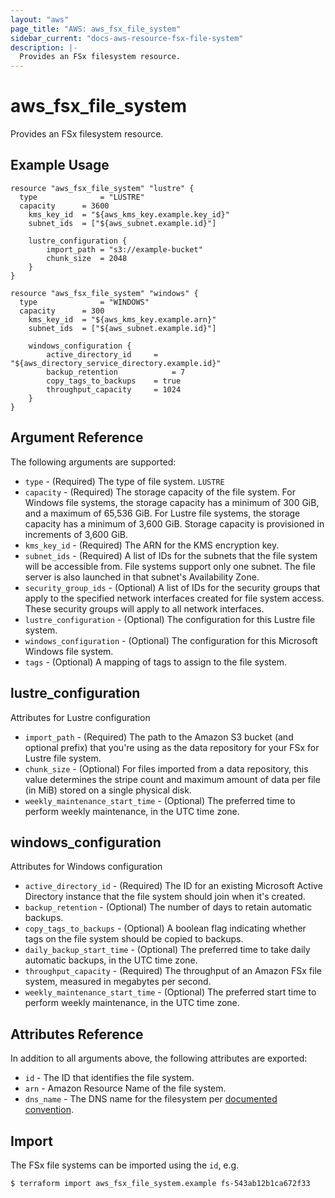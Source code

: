 ```yaml
---
layout: "aws"
page_title: "AWS: aws_fsx_file_system"
sidebar_current: "docs-aws-resource-fsx-file-system"
description: |-
  Provides an FSx filesystem resource.
---
```


# aws_fsx_file_system

Provides an FSx filesystem resource.

## Example Usage

```hcl
resource "aws_fsx_file_system" "lustre" {
  type 				= "LUSTRE"
  capacity 		= 3600
	kms_key_id 	= "${aws_kms_key.example.key_id}"
	subnet_ids 	= ["${aws_subnet.example.id}"]

	lustre_configuration {
		import_path = "s3://example-bucket"
		chunk_size 	= 2048
	}
}
```

```hcl
resource "aws_fsx_file_system" "windows" {
  type 				= "WINDOWS"
  capacity 		= 300
	kms_key_id 	= "${aws_kms_key.example.arn}"
	subnet_ids 	= ["${aws_subnet.example.id}"]

	windows_configuration {
		active_directory_id		= "${aws_directory_service_directory.example.id}"
		backup_retention 			= 7
		copy_tags_to_backups 	= true
		throughput_capacity 	= 1024
	}
}
```

## Argument Reference

The following arguments are supported:

* `type` - (Required) The type of file system.  `LUSTRE`
* `capacity` - (Required) The storage capacity of the file system. For Windows file systems, the storage capacity has a minimum of 300 GiB, and a maximum of 65,536 GiB.  For Lustre file systems, the storage capacity has a minimum of 3,600 GiB. Storage capacity is provisioned in increments of 3,600 GiB.
* `kms_key_id` - (Required) The ARN for the KMS encryption key.
* `subnet_ids` - (Required) A list of IDs for the subnets that the file system will be accessible from. File systems support only one subnet. The file server is also launched in that subnet's Availability Zone.
* `security_group_ids` - (Optional) A list of IDs for the security groups that apply to the specified network interfaces created for file system access. These security groups will apply to all network interfaces. 
* `lustre_configuration` - (Optional) The configuration for this Lustre file system.
* `windows_configuration` - (Optional) The configuration for this Microsoft Windows file system.
* `tags` - (Optional) A mapping of tags to assign to the file system.

## lustre_configuration

Attributes for Lustre configuration

* `import_path` - (Required) The path to the Amazon S3 bucket (and optional prefix) that you're using as the data repository for your FSx for Lustre file system.
* `chunk_size` - (Optional) For files imported from a data repository, this value determines the stripe count and maximum amount of data per file (in MiB) stored on a single physical disk. 
* `weekly_maintenance_start_time` - (Optional) The preferred time to perform weekly maintenance, in the UTC time zone.

## windows_configuration

Attributes for Windows configuration

* `active_directory_id` - (Required) The ID for an existing Microsoft Active Directory instance that the file system should join when it's created.
* `backup_retention` - (Optional) The number of days to retain automatic backups. 
* `copy_tags_to_backups` - (Optional) A boolean flag indicating whether tags on the file system should be copied to backups.
* `daily_backup_start_time` - (Optional) The preferred time to take daily automatic backups, in the UTC time zone.
* `throughput_capacity` - (Required) The throughput of an Amazon FSx file system, measured in megabytes per second.
* `weekly_maintenance_start_time` - (Optional) The preferred start time to perform weekly maintenance, in the UTC time zone.

## Attributes Reference

In addition to all arguments above, the following attributes are exported:

* `id` - The ID that identifies the file system.
* `arn` - Amazon Resource Name of the file system.
* `dns_name` - The DNS name for the filesystem per [documented convention](https://docs.aws.amazon.com/fsx/index.html#lang/en_us).

## Import

The FSx file systems can be imported using the `id`, e.g.

```
$ terraform import aws_fsx_file_system.example fs-543ab12b1ca672f33
```
